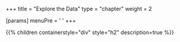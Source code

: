 +++
title = "Explore the Data"
type = "chapter"
weight = 2

[params]
  menuPre = '<i class="fa-solid fa-magnifying-glass-chart"></i> '
+++

{{% children containerstyle="div" style="h2" description=true %}}